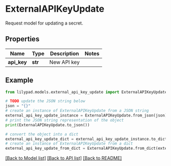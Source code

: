 # ExternalAPIKeyUpdate

Request model for updating a secret.

## Properties

Name | Type | Description | Notes
------------ | ------------- | ------------- | -------------
**api_key** | **str** | New API key | 

## Example

```python
from lilypad.models.external_api_key_update import ExternalAPIKeyUpdate

# TODO update the JSON string below
json = "{}"
# create an instance of ExternalAPIKeyUpdate from a JSON string
external_api_key_update_instance = ExternalAPIKeyUpdate.from_json(json)
# print the JSON string representation of the object
print(ExternalAPIKeyUpdate.to_json())

# convert the object into a dict
external_api_key_update_dict = external_api_key_update_instance.to_dict()
# create an instance of ExternalAPIKeyUpdate from a dict
external_api_key_update_from_dict = ExternalAPIKeyUpdate.from_dict(external_api_key_update_dict)
```
[[Back to Model list]](../README.md#documentation-for-models) [[Back to API list]](../README.md#documentation-for-api-endpoints) [[Back to README]](../README.md)


